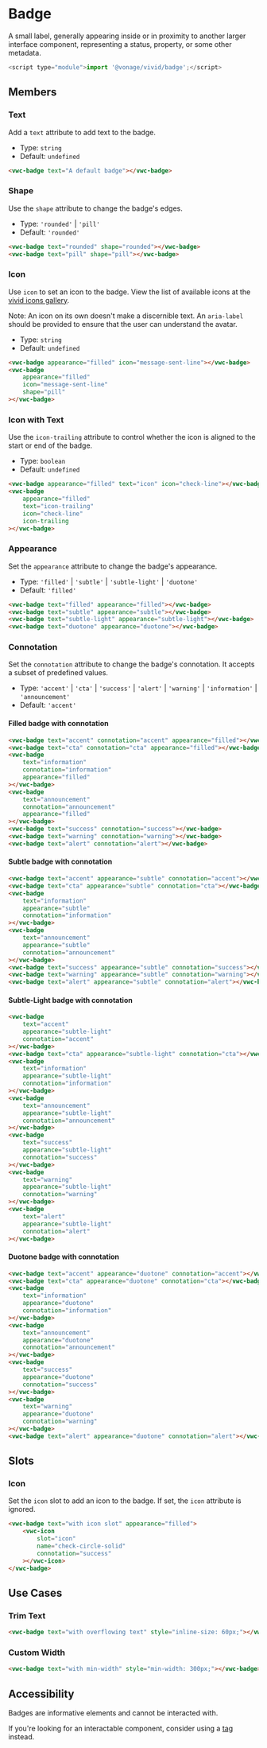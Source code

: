 # Badge

A small label, generally appearing inside or in proximity to another larger interface component, representing a status, property, or some other metadata.

```js
<script type="module">import '@vonage/vivid/badge';</script>
```

## Members

### Text

Add a `text` attribute to add text to the badge.

- Type: `string`
- Default: `undefined`

```html preview
<vwc-badge text="A default badge"></vwc-badge>
```

### Shape

Use the `shape` attribute to change the badge's edges.

- Type: `'rounded'` | `'pill'`
- Default: `'rounded'`

```html preview
<vwc-badge text="rounded" shape="rounded"></vwc-badge>
<vwc-badge text="pill" shape="pill"></vwc-badge>
```

### Icon

Use `icon` to set an icon to the badge.
View the list of available icons at the [vivid icons gallery](/icons/icons-gallery/).

Note: An icon on its own doesn't make a discernible text. An `aria-label` should be provided to ensure that the user can understand the avatar.

- Type: `string`
- Default: `undefined`

```html preview
<vwc-badge appearance="filled" icon="message-sent-line"></vwc-badge>
<vwc-badge
	appearance="filled"
	icon="message-sent-line"
	shape="pill"
></vwc-badge>
```

### Icon with Text

Use the `icon-trailing` attribute to control whether the icon is aligned to the start or end of the badge.

- Type: `boolean`
- Default: `undefined`

```html preview
<vwc-badge appearance="filled" text="icon" icon="check-line"></vwc-badge>
<vwc-badge
	appearance="filled"
	text="icon-trailing"
	icon="check-line"
	icon-trailing
></vwc-badge>
```

### Appearance

Set the `appearance` attribute to change the badge's appearance.

- Type: `'filled'` | `'subtle'` | `'subtle-light'` | `'duotone'`
- Default: `'filled'`

```html preview
<vwc-badge text="filled" appearance="filled"></vwc-badge>
<vwc-badge text="subtle" appearance="subtle"></vwc-badge>
<vwc-badge text="subtle-light" appearance="subtle-light"></vwc-badge>
<vwc-badge text="duotone" appearance="duotone"></vwc-badge>
```

### Connotation

Set the `connotation` attribute to change the badge's connotation.
It accepts a subset of predefined values.

- Type: `'accent'` | `'cta'` | `'success'` | `'alert'` | `'warning'` | `'information'` | `'announcement'`
- Default: `'accent'`

#### Filled badge with connotation

```html preview
<vwc-badge text="accent" connotation="accent" appearance="filled"></vwc-badge>
<vwc-badge text="cta" connotation="cta" appearance="filled"></vwc-badge>
<vwc-badge
	text="information"
	connotation="information"
	appearance="filled"
></vwc-badge>
<vwc-badge
	text="announcement"
	connotation="announcement"
	appearance="filled"
></vwc-badge>
<vwc-badge text="success" connotation="success"></vwc-badge>
<vwc-badge text="warning" connotation="warning"></vwc-badge>
<vwc-badge text="alert" connotation="alert"></vwc-badge>
```

#### Subtle badge with connotation

```html preview
<vwc-badge text="accent" appearance="subtle" connotation="accent"></vwc-badge>
<vwc-badge text="cta" appearance="subtle" connotation="cta"></vwc-badge>
<vwc-badge
	text="information"
	appearance="subtle"
	connotation="information"
></vwc-badge>
<vwc-badge
	text="announcement"
	appearance="subtle"
	connotation="announcement"
></vwc-badge>
<vwc-badge text="success" appearance="subtle" connotation="success"></vwc-badge>
<vwc-badge text="warning" appearance="subtle" connotation="warning"></vwc-badge>
<vwc-badge text="alert" appearance="subtle" connotation="alert"></vwc-badge>
```

#### Subtle-Light badge with connotation

```html preview
<vwc-badge
	text="accent"
	appearance="subtle-light"
	connotation="accent"
></vwc-badge>
<vwc-badge text="cta" appearance="subtle-light" connotation="cta"></vwc-badge>
<vwc-badge
	text="information"
	appearance="subtle-light"
	connotation="information"
></vwc-badge>
<vwc-badge
	text="announcement"
	appearance="subtle-light"
	connotation="announcement"
></vwc-badge>
<vwc-badge
	text="success"
	appearance="subtle-light"
	connotation="success"
></vwc-badge>
<vwc-badge
	text="warning"
	appearance="subtle-light"
	connotation="warning"
></vwc-badge>
<vwc-badge
	text="alert"
	appearance="subtle-light"
	connotation="alert"
></vwc-badge>
```

#### Duotone badge with connotation

```html preview
<vwc-badge text="accent" appearance="duotone" connotation="accent"></vwc-badge>
<vwc-badge text="cta" appearance="duotone" connotation="cta"></vwc-badge>
<vwc-badge
	text="information"
	appearance="duotone"
	connotation="information"
></vwc-badge>
<vwc-badge
	text="announcement"
	appearance="duotone"
	connotation="announcement"
></vwc-badge>
<vwc-badge
	text="success"
	appearance="duotone"
	connotation="success"
></vwc-badge>
<vwc-badge
	text="warning"
	appearance="duotone"
	connotation="warning"
></vwc-badge>
<vwc-badge text="alert" appearance="duotone" connotation="alert"></vwc-badge>
```

## Slots

### Icon

Set the `icon` slot to add an icon to the badge.
If set, the `icon` attribute is ignored.

```html preview
<vwc-badge text="with icon slot" appearance="filled">
	<vwc-icon
		slot="icon"
		name="check-circle-solid"
		connotation="success"
	></vwc-icon>
</vwc-badge>
```

## Use Cases

### Trim Text

```html preview
<vwc-badge text="with overflowing text" style="inline-size: 60px;"></vwc-badge>
```

### Custom Width

```html preview
<vwc-badge text="with min-width" style="min-width: 300px;"></vwc-badge>
```

## Accessibility

Badges are informative elements and cannot be interacted with.

If you're looking for an interactable component, consider using a [tag](/components/tag/) instead.
